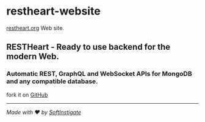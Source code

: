 restheart-website
=================

[restheart.org](https://restheart.org) Web site.

## RESTHeart - Ready to use backend for the modern Web.

### Automatic REST, GraphQL and WebSocket APIs for MongoDB and any compatible database.

fork it on [GitHub](https://github.com/SoftInstigate/restheart)
<hr></hr>

_Made with :heart: by [SoftInstigate](https://www.softinstigate.com/)_
